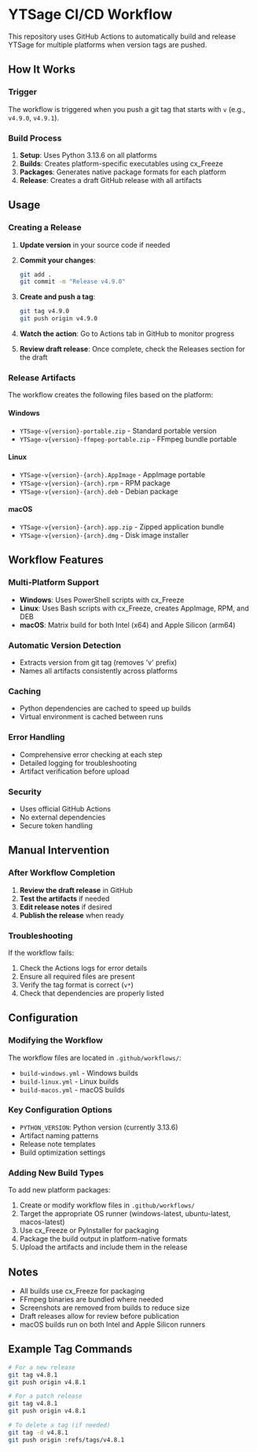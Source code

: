 # YTSage CI/CD Workflow

This repository uses GitHub Actions to automatically build and release YTSage for multiple platforms when version tags are pushed.

## How It Works

### Trigger
The workflow is triggered when you push a git tag that starts with `v` (e.g., `v4.9.0`, `v4.9.1`).

### Build Process
1. **Setup**: Uses Python 3.13.6 on all platforms
2. **Builds**: Creates platform-specific executables using cx_Freeze
3. **Packages**: Generates native package formats for each platform
4. **Release**: Creates a draft GitHub release with all artifacts

## Usage

### Creating a Release

1. **Update version** in your source code if needed
2. **Commit your changes**:
   ```bash
   git add .
   git commit -m "Release v4.9.0"
   ```

3. **Create and push a tag**:
   ```bash
   git tag v4.9.0
   git push origin v4.9.0
   ```

4. **Watch the action**: Go to Actions tab in GitHub to monitor progress

5. **Review draft release**: Once complete, check the Releases section for the draft

### Release Artifacts

The workflow creates the following files based on the platform:

#### Windows
- `YTSage-v{version}-portable.zip` - Standard portable version
- `YTSage-v{version}-ffmpeg-portable.zip` - FFmpeg bundle portable

#### Linux
- `YTSage-v{version}-{arch}.AppImage` - AppImage portable
- `YTSage-v{version}-{arch}.rpm` - RPM package
- `YTSage-v{version}-{arch}.deb` - Debian package

#### macOS
- `YTSage-v{version}-{arch}.app.zip` - Zipped application bundle
- `YTSage-v{version}-{arch}.dmg` - Disk image installer

## Workflow Features

### Multi-Platform Support
- **Windows**: Uses PowerShell scripts with cx_Freeze
- **Linux**: Uses Bash scripts with cx_Freeze, creates AppImage, RPM, and DEB
- **macOS**: Matrix build for both Intel (x64) and Apple Silicon (arm64)

### Automatic Version Detection
- Extracts version from git tag (removes 'v' prefix)
- Names all artifacts consistently across platforms

### Caching
- Python dependencies are cached to speed up builds
- Virtual environment is cached between runs

### Error Handling
- Comprehensive error checking at each step
- Detailed logging for troubleshooting
- Artifact verification before upload

### Security
- Uses official GitHub Actions
- No external dependencies
- Secure token handling

## Manual Intervention

### After Workflow Completion
1. **Review the draft release** in GitHub
2. **Test the artifacts** if needed
3. **Edit release notes** if desired
4. **Publish the release** when ready

### Troubleshooting
If the workflow fails:
1. Check the Actions logs for error details
2. Ensure all required files are present
3. Verify the tag format is correct (`v*`)
4. Check that dependencies are properly listed

## Configuration

### Modifying the Workflow
The workflow files are located in `.github/workflows/`:
- `build-windows.yml` - Windows builds
- `build-linux.yml` - Linux builds
- `build-macos.yml` - macOS builds

### Key Configuration Options
- `PYTHON_VERSION`: Python version (currently 3.13.6)
- Artifact naming patterns
- Release note templates
- Build optimization settings

### Adding New Build Types
To add new platform packages:
1. Create or modify workflow files in `.github/workflows/`
2. Target the appropriate OS runner (windows-latest, ubuntu-latest, macos-latest)
3. Use cx_Freeze or PyInstaller for packaging
4. Package the build output in platform-native formats
5. Upload the artifacts and include them in the release


## Notes

- All builds use cx_Freeze for packaging
- FFmpeg binaries are bundled where needed
- Screenshots are removed from builds to reduce size
- Draft releases allow for review before publication
- macOS builds run on both Intel and Apple Silicon runners

## Example Tag Commands

```bash
# For a new release
git tag v4.8.1
git push origin v4.8.1

# For a patch release
git tag v4.8.1
git push origin v4.8.1

# To delete a tag (if needed)
git tag -d v4.8.1
git push origin :refs/tags/v4.8.1
```
